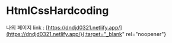 # HtmlCssHardcoding
나의 페이지 link : [https://dndjd0321.netlify.app/](https://dndjd0321.netlify.app/){:target="_blank" rel="noopener"}
